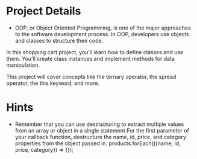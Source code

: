 # Project Details

- OOP, or Object Oriented Programming, is one of the major approaches to the software development process. In OOP, developers use objects and classes to structure their code.

In this shopping cart project, you'll learn how to define classes and use them. You'll create class instances and implement methods for data manipulation.

This project will cover concepts like the ternary operator, the spread operator, the this keyword, and more.

# Hints

- Remember that you can use destructuring to extract multiple values from an array or object in a single statement.For the first parameter of your callback function, destructure the name, id, price, and category properties from the object passed in.
  products.forEach(({name, id, price, category}) => {});
